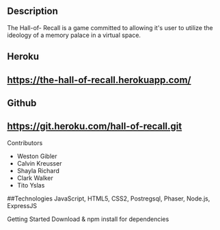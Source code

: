 ## Description 
The Hall-of- Recall is a game committed to allowing it's user to utilize the ideology of a memory palace in a virtual space. 

## Heroku
## https://the-hall-of-recall.herokuapp.com/

## Github
## https://git.heroku.com/hall-of-recall.git

Contributors 

* Weston Gibler
* Calvin Kreusser
* Shayla Richard
* Clark Walker
* Tito Yslas 

##Technologies 
JavaScript, HTML5, CSS2, Postregsql, Phaser, Node.js, ExpressJS

Getting Started 
Download & npm install for dependencies 
